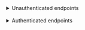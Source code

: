 <details><summary>Unauthenticated endpoints</summary>
<br>
<details>
<summary>Create User with automatical USER-role</summary>

```
POST localhost:9090/user/create
```

Body<br>
```
{
    "username": "user",
    "password": "user"
}
```
</details>


<details><summary>Create User with ADMIN role</summary>

```
POST localhost:9090/user/create
```

Body<br>
```
{
    "username": "user",
    "password": "user",
    "roles": "ADMIN"
}
```
</details>

#
</details>

<br>

<details><summary>Authenticated endpoints</summary>
<br>
<details>
<summary>Product</summary>
<details>
<summary>Get All Products</summary>

```
GET localhost:9090/product/all
```

#
</details>

<details>
<summary>Find Product By ID</summary>

```
GET localhost:9090/product/1
```

#
</details>

<details>
<summary>Find Product By Productname</summary>

```
GET localhost:9090/product/find/carrot
```

</details>


</details>



#
</details>